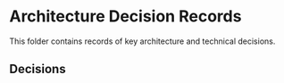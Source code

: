 # Architecture Decision Records

This folder contains records of key architecture and technical decisions.

## Decisions